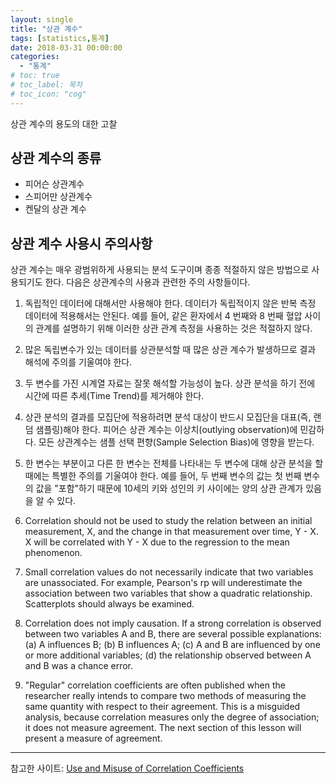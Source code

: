 ```yaml
---
layout: single 
title: "상관 계수"
tags: [statistics,통계]
date: 2018-03-31 00:00:00
categories:
  - "통계"
# toc: true
# toc_label: 목차
# toc_icon: "cog"
---
```

상관 계수의 용도의 대한 고찰

## 상관 계수의 종류
* 피어슨 상관계수
* 스피어만 상관계수
* 켄달의 상관 계수

## 상관 계수 사용시 주의사항
상관 계수는 매우 광범위하게 사용되는 분석 도구이며 종종 적절하지 않은 방법으로 사용되기도 한다. 다음은 상관계수의 사용과 관련한 주의 사항들이다.

1. 독립적인 데이터에 대해서만 사용해야 한다. 데이터가 독립적이지 않은 반복 측정 데이터에 적용해서는 안된다. 예를 들어, 같은 환자에서 4 번째와 8 번째 혈압 사이의 관계를 설명하기 위해 이러한 상관 관계 측정을 사용하는 것은 적절하지 않다.

2. 많은 독립변수가 있는 데이터를 상관분석할 때 많은 상관 계수가 발생하므로 결과 해석에 주의를 기울여야 한다.

3. 두 변수를 가진 시계열 자료는 잘못 해석할 가능성이 높다. 상관 분석을 하기 전에 시간에 따른 추세(Time Trend)를 제거해야 한다.

4. 상관 분석의 결과를 모집단에 적용하려면 분석 대상이 반드시 모집단을 대표(즉, 랜덤 샘플링)해야 한다. 피어슨 상관 계수는 이상치(outlying observation)에 민감하다. 모든 상관계수는 샘플 선택 편향(Sample Selection Bias)에 영향을 받는다.

5. 한 변수는 부분이고 다른 한 변수는 전체를 나타내는 두 변수에 대해 상관 분석을 할 때에는 특별한 주의를 기울여야 한다. 예를 들어, 두 번째 변수의 값는 첫 번째 변수의 값을 "포함"하기 때문에 10세의 키와 성인의 키 사이에는 양의 상관 관계가 있음을 알 수 있다.

6. Correlation should not be used to study the relation between an initial measurement, X, and the change in that measurement over time, Y - X. X will be correlated with Y - X due to the regression to the mean phenomenon.

7. Small correlation values do not necessarily indicate that two variables are unassociated. For example, Pearson's rp will underestimate the association between two variables that show a quadratic relationship. Scatterplots should always be examined.

8. Correlation does not imply causation. If a strong correlation is observed between two variables A and B, there are several possible explanations: (a) A influences B; (b) B influences A; (c) A and B are influenced by one or more additional variables; (d) the relationship observed between A and B was a chance error.

9. "Regular" correlation coefficients are often published when the researcher really intends to compare two methods of measuring the same quantity with respect to their agreement. This is a misguided analysis, because correlation measures only the degree of association; it does not measure agreement. The next section of this lesson will present a measure of agreement.

------
참고한 사이트: [Use and Misuse of Correlation Coefficients](https://onlinecourses.science.psu.edu/stat509/node/160)

